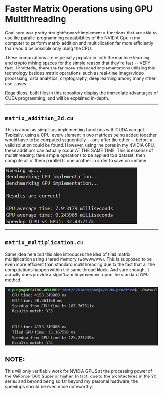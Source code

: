 # Faster Matrix Operations using GPU Multithreading

Goal here was pretty straightforward: implement a functions that are able to use the parallel programming capa\biltities of the NVIDIA Gpu in my computer to perform matrix addition and multiplication far more efficiently than would be possible only using the CPU.

These computations are especially popular in both the machine learning and crypto mining spaces for the simple reason that they're fast -- VERY fast. Admittedly, there are far more advanced implementations utilizing this technology besides matrix operations, such as real-time image/video processing, data analytics, cryptography, deep learning among many other use-cases.

Regardless, both files in this repository display the immediate advantages of CUDA programming, and will be explained in-depth.

---

## `matrix_addition_2d.cu`

This is about as simple as implementing functions with CUDA can get. Typically, using a CPU, every element in two matrices being added together would have to be computed sequentially -- one after the other -- before a valid solution could be found. However, using the cores in my NVIDIA GPU, these additions can actually occur AT THE SAME TIME. This is essense of multithreading: take simple operations to be applied to a dataset, then compute all of them parallel to one another in order to save on runtime.

![GPU matrix addition occurs 32x faster than standard CPU computation](./Screenshot%202025-09-08%20192236.png)

---

## `matrix_multiplication.cu`

Same idea here but this also introduces the idea of tiled matrix multiplication using shared memory (wowwwww). This is supposed to be even more efficient than standard mutlithreading due to the fact that all the computations happen within the same thread block. And sure enough, it actually does provide a significant improvement upon the standard GPU method.

![Benchmarks for different ways of multiplaying matrices shown sequentially](./Screenshot%202025-09-07%20181458.png)

## NOTE:
This will only verifiably work for NVIDIA GPUS at the processing power of the GeForce 1660 Super or higher. In fact, due to the architectures in the 30 series and beyond being so far beyond my personal hardware, the speedups should be even more noteworthy.
